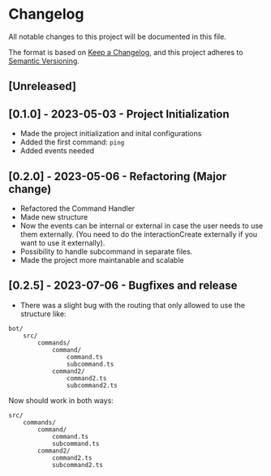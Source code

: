 # Changelog

All notable changes to this project will be documented in this file.

The format is based on [Keep a Changelog](https://keepachangelog.com/en/1.0.0/),
and this project adheres to [Semantic Versioning](https://semver.org/spec/v2.0.0.html).

## [Unreleased]

## [0.1.0] - 2023-05-03 - Project Initialization

- Made the project initialization and inital configurations
- Added the first command: `ping`
- Added events needed

## [0.2.0] - 2023-05-06 - Refactoring (Major change)

- Refactored the Command Handler
- Made new structure
- Now the events can be internal or external in case the user needs to use them externally. (You need to do the interactionCreate externally if you want to use it externally).
- Possibility to handle subcommand in separate files.
- Made the project more maintanable and scalable

## [0.2.5] - 2023-07-06 - Bugfixes and release

- There was a slight bug with the routing that only allowed to use the structure like:

```
bot/
    src/
        commands/
            command/
                command.ts
                subcommand.ts
            command2/
                command2.ts
                subcommand2.ts
```

Now should work in both ways:

```
src/
    commands/
        command/
            command.ts
            subcommand.ts
        command2/
            command2.ts
            subcommand2.ts
```
